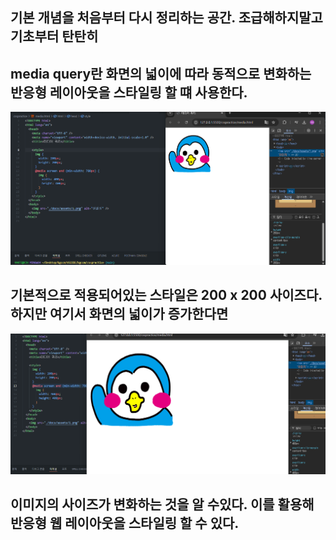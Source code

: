 ## 기본 개념을 처음부터 다시 정리하는 공간. 조급해하지말고 기초부터 탄탄히

## media query란 화면의 넓이에 따라 동적으로 변화하는 반응형 레이아웃을 스타일링 할 떄 사용한다.

![@media screen and (min-width: 780px) : 화면 넓이가 최소 780 이상일 때](./assets/media1.png)

## 기본적으로 적용되어있는 스타일은 200 x 200 사이즈다. 하지만 여기서 화면의 넓이가 증가한다면

![@media screen and (min-width: 780px) : 화면 넓이가 최소 780 이상일 때](./assets/media2.png)

## 이미지의 사이즈가 변화하는 것을 알 수있다. 이를 활용해 반응형 웹 레이아웃을 스타일링 할 수 있다.
